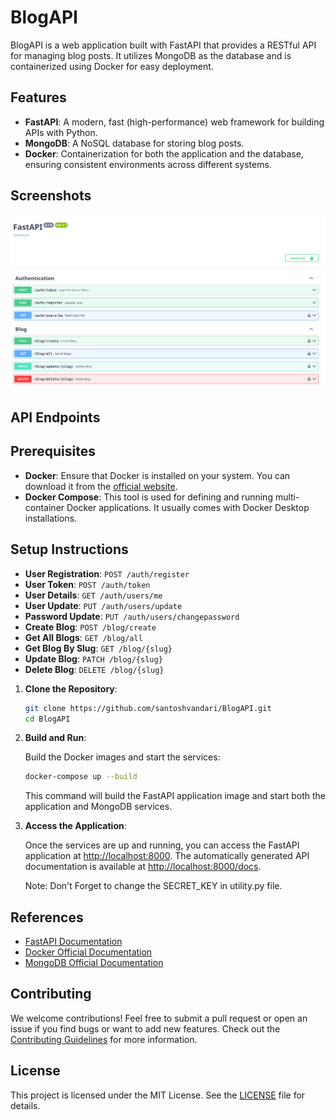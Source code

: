 # BlogAPI

BlogAPI is a web application built with FastAPI that provides a RESTful API for managing blog posts. It utilizes MongoDB as the database and is containerized using Docker for easy deployment.

## Features

- **FastAPI**: A modern, fast (high-performance) web framework for building APIs with Python.
- **MongoDB**: A NoSQL database for storing blog posts.
- **Docker**: Containerization for both the application and the database, ensuring consistent environments across different systems.

## Screenshots
![SwaggerDocsUI](ScreenShot/Screenshot.png)

## API Endpoints



## Prerequisites

- **Docker**: Ensure that Docker is installed on your system. You can download it from the [official website](https://www.docker.com/products/docker-desktop).
- **Docker Compose**: This tool is used for defining and running multi-container Docker applications. It usually comes with Docker Desktop installations.

## Setup Instructions
- **User Registration**: `POST /auth/register`
- **User Token**: `POST /auth/token`
- **User Details**: `GET /auth/users/me`
- **User Update**: `PUT /auth/users/update`
- **Password Update**: `PUT /auth/users/changepassword`
- **Create Blog**: `POST /blog/create`
- **Get All Blogs**: `GET /blog/all`
- **Get Blog By Slug**: `GET /blog/{slug}`
- **Update Blog**: `PATCH /blog/{slug}`
- **Delete Blog**: `DELETE /blog/{slug}`

1. **Clone the Repository**:

   ```bash
   git clone https://github.com/santoshvandari/BlogAPI.git
   cd BlogAPI
   ```

2. **Build and Run**:

   Build the Docker images and start the services:

   ```bash
   docker-compose up --build
   ```

   This command will build the FastAPI application image and start both the application and MongoDB services.

2. **Access the Application**:

   Once the services are up and running, you can access the FastAPI application at [http://localhost:8000](http://localhost:8000). The automatically generated API documentation is available at [http://localhost:8000/docs](http://localhost:8000/docs).

   Note: Don't Forget to change the SECRET_KEY in utility.py file.


## References

- [FastAPI Documentation](https://fastapi.tiangolo.com/)
- [Docker Official Documentation](https://docs.docker.com/)
- [MongoDB Official Documentation](https://www.mongodb.com/docs/)



## Contributing
We welcome contributions! Feel free to submit a pull request or open an issue if you find bugs or want to add new features. Check out the [Contributing Guidelines](CONTRIBUTING.md) for more information.

## License
This project is licensed under the MIT License. See the [LICENSE](LICENSE) file for details.


